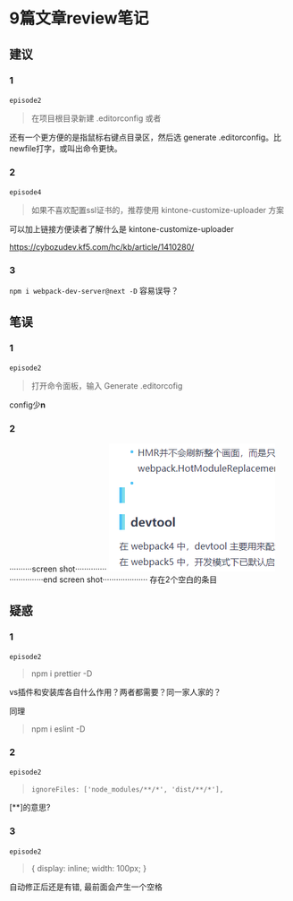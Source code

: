 # 9篇文章review笔记

## 建议

### 1 
`episode2`
 > 在项目根目录新建 .editorconfig 或者
 
 还有一个更方便的是指鼠标右键点目录区，然后选 generate .editorconfig。比newfile打字，或叫出命令更快。

 ### 2
 `episode4`
> 如果不喜欢配置ssl证书的，推荐使用 kintone-customize-uploader 方案

可以加上链接方便读者了解什么是 kintone-customize-uploader

https://cybozudev.kf5.com/hc/kb/article/1410280/

### 3
`npm i webpack-dev-server@next -D`
容易误导？

 ## 笔误

 ### 1 
`episode2`
> 打开命令面板，输入 Generate .editorcofig

config少**n**

### 2
··········screen shot··············
![picture 1](images/f05a7641f149a180e0eef9013d0031ff3cd0330fc344b0d476a3cea081cd4707.png)  
···············end screen shot····················
存在2个空白的条目

## 疑惑
### 1
`episode2`
> npm i prettier -D

vs插件和安装库各自什么作用？两者都需要？同一家人家的？

同理

> npm i eslint -D

### 2
`episode2`
> `ignoreFiles: ['node_modules/**/*', 'dist/**/*'],`

[**]的意思?

### 3
`episode2`
> { display: inline; width: 100px; }

自动修正后还是有错, 最前面会产生一个空格
